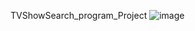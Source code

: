 TVShowSearch_program_Project
![image](https://github.com/user-attachments/assets/452cd3c6-e2f8-4b08-8e25-5d331cd3d3eb)
